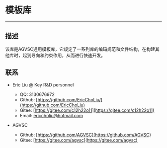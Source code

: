 # 模板库

---

## 描述

该库是AGVSC通用模板库，它规定了一系列库的编码规范和文件结构，在构建其他库时，起到导向和约束作用，从而进行快速开发。

## 联系

- Eric Liu @ Key R&D personnel
  - QQ: 3130676972
  - Github: [https://github.com/EricChoLiu/](https://github.com/EricChoLiu)
  - Gitee: [https://gitee.com/c12h22o11](https://gitee.com/c12h22o11)
  - Email: [ericcholiu@hotmail.com](ericcholiu@hotmail.com)

- AGVSC
  - Github: [https://github.com/AGVSC](https://github.com/AGVSC)
  - Gitee: [https://gitee.com/agvsc](https://gitee.com/agvsc)
